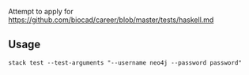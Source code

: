 Attempt to apply for https://github.com/biocad/career/blob/master/tests/haskell.md

## Usage

`stack test --test-arguments "--username neo4j --password password"`
